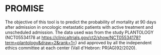 # PROMISE

 The objective of this tool is to predict the probability of mortality at 90 days after admission in oncologic metastatic patients with active treatment and unscheduled admission. The data used was from the study PLANTOLOGY (NCT05534178 at <a style="color: var(--charcoal)" href="https://clinicaltrials.gov/ct2/show/NCT05534178?term=plantology&draw=2&rank=1=">https://clinicaltrials.gov/ct2/show/NCT05534178?term=plantology&draw=2&rank=1=</a>) and approved by all the independent ethics committee at each center (Vall d'Hebron: PR(AG)92/2020). 

